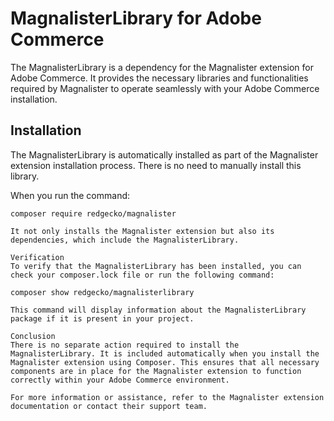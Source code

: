# MagnalisterLibrary for Adobe Commerce

The MagnalisterLibrary is a dependency for the Magnalister extension for Adobe Commerce. It provides the necessary libraries and functionalities required by Magnalister to operate seamlessly with your Adobe Commerce installation.

## Installation

The MagnalisterLibrary is automatically installed as part of the Magnalister extension installation process. There is no need to manually install this library.

When you run the command:

```shell
composer require redgecko/magnalister

It not only installs the Magnalister extension but also its dependencies, which include the MagnalisterLibrary.

Verification
To verify that the MagnalisterLibrary has been installed, you can check your composer.lock file or run the following command:

composer show redgecko/magnalisterlibrary

This command will display information about the MagnalisterLibrary package if it is present in your project.

Conclusion
There is no separate action required to install the MagnalisterLibrary. It is included automatically when you install the Magnalister extension using Composer. This ensures that all necessary components are in place for the Magnalister extension to function correctly within your Adobe Commerce environment.

For more information or assistance, refer to the Magnalister extension documentation or contact their support team.